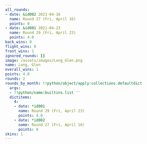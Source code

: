 ```yaml
---
all_rounds:
- date: &id002 2021-04-16
  name: Round 27 (Fri, April 16)
  points: 0
- date: &id001 2021-04-23
  name: Round 29 (Fri, April 23)
  points: 4.0
back_wins: 0
flight_wins: 0
front_wins: 1
ignored_rounds: []
image: /assets/images/Long_Glen.png
name: Long, Glen
overall_wins: 1
points: 4.0
rounds: 2
rounds_by_month: !!python/object/apply:collections.defaultdict
  args:
  - !!python/name:builtins.list ''
  dictitems:
    4:
    - date: *id001
      name: Round 29 (Fri, April 23)
      points: 4.0
    - date: *id002
      name: Round 27 (Fri, April 16)
      points: 0
skins: 1
---
```

